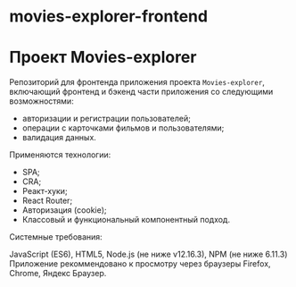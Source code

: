 # movies-explorer-frontend
# Проект Movies-explorer
Репозиторий для фронтенда приложения проекта `Movies-explorer`, включающий фронтенд и бэкенд части приложения со следующими возможностями: 
- авторизации и регистрации пользователей;
- операции с карточками фильмов и пользователями;
- валидация данных.


Применяются технологии:
* SPA;
* CRA;
* Реакт-хуки;
* React Router;
* Авторизация (cookie);
* Классовый и функциональный компонентный подход.
  
  
Системные требования:

 JavaScript (ES6), HTML5, Node.js (не ниже v12.16.3), NPM (не ниже 6.11.3)
 Приложение рекоммендовано к просмотру через браузеры Firefox, Chrome, Яндекс Браузер.

